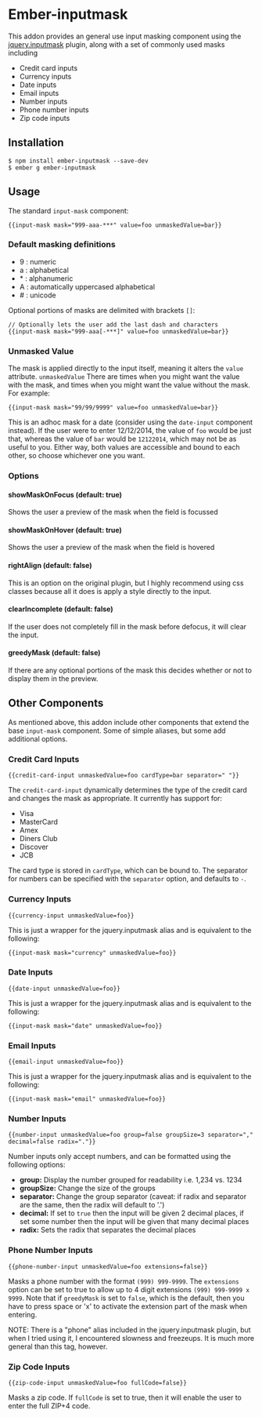 # Ember-inputmask

This addon provides an general use input masking component using the
[jquery.inputmask](https://github.com/RobinHerbots/jquery.inputmask) plugin,
along with a set of commonly used masks including

* Credit card inputs
* Currency inputs
* Date inputs
* Email inputs
* Number inputs
* Phone number inputs
* Zip code inputs

## Installation

```
$ npm install ember-inputmask --save-dev
$ ember g ember-inputmask
```

## Usage

The standard `input-mask` component:

```
{{input-mask mask="999-aaa-***" value=foo unmaskedValue=bar}}
```

### Default masking definitions

* 9 : numeric
* a : alphabetical
* \* : alphanumeric
* A : automatically uppercased alphabetical 
* \# : unicode

Optional portions of masks are delimited with brackets `[]`:

```
// Optionally lets the user add the last dash and characters
{{input-mask mask="999-aaa[-***]" value=foo unmaskedValue=bar}}
```

### Unmasked Value

The mask is applied directly to the input itself, meaning it alters the `value` 
attribute. `unmaskedValue` There are times when you might want the value with 
the mask, and times when you might want the value without the mask. For example:

```
{{input-mask mask="99/99/9999" value=foo unmaskedValue=bar}}
```

This is an adhoc mask for a date (consider using the `date-input` component 
instead). If the user were to enter 12/12/2014, the value of `foo` would be just 
that, whereas the value of `bar` would be `12122014`, which may not be as useful 
to you. Either way, both values are accessible and bound to each other, so 
choose whichever one you want.

### Options

#### showMaskOnFocus (default: true)

Shows the user a preview of the mask when the field is focussed

#### showMaskOnHover (default: true)

Shows the user a preview of the mask when the field is hovered

#### rightAlign (default: false)

This is an option on the original plugin, but I highly recommend using css 
classes because all it does is apply a style directly to the input.

#### clearIncomplete (default: false)

If the user does not completely fill in the mask before defocus, it will clear
the input.

#### greedyMask (default: false)

If there are any optional portions of the mask this decides whether or not to
display them in the preview.



## Other Components

As mentioned above, this addon include other components that extend the base
`input-mask` component. Some of simple aliases, but some add additional options.



### Credit Card Inputs

```
{{credit-card-input unmaskedValue=foo cardType=bar separator=" "}} 
```

The `credit-card-input` dynamically determines the type of the credit card and
changes the mask as appropriate. It currently has support for:

* Visa
* MasterCard
* Amex
* Diners Club
* Discover
* JCB

The card type is stored in `cardType`, which can be bound to. The separator for
numbers can be specified with the `separator` option, and defaults to `-`.



### Currency Inputs

```
{{currency-input unmaskedValue=foo}} 
```

This is just a wrapper for the jquery.inputmask alias and is equivalent to the 
following:

```
{{input-mask mask="currency" unmaskedValue=foo}}
```



### Date Inputs

```
{{date-input unmaskedValue=foo}} 
```

This is just a wrapper for the jquery.inputmask alias and is equivalent to the 
following:

```
{{input-mask mask="date" unmaskedValue=foo}}
```



### Email Inputs

```
{{email-input unmaskedValue=foo}} 
```

This is just a wrapper for the jquery.inputmask alias and is equivalent to the 
following:

```
{{input-mask mask="email" unmaskedValue=foo}}
```



### Number Inputs

```
{{number-input unmaskedValue=foo group=false groupSize=3 separator="," decimal=false radix="."}} 
```

Number inputs only accept numbers, and can be formatted using the following 
options:

* **group:** Display the number grouped for readability i.e. 1,234 vs. 1234
* **groupSize:** Change the size of the groups
* **separator:** Change the group separator (caveat: if radix and separator are
  the same, then the radix will default to '.')
* **decimal:** If set to `true` then the input will be given 2 decimal places, 
  if set some number then the input will be given that many decimal places
* **radix:** Sets the radix that separates the decimal places



### Phone Number Inputs

```
{{phone-number-input unmaskedValue=foo extensions=false}} 
```

Masks a phone number with the format `(999) 999-9999`. The `extensions` option
can be set to true to allow up to 4 digit extensions `(999) 999-9999 x 9999`.
Note that if `greedyMask` is set to `false`, which is the default, then you have
to press space or 'x' to activate the extension part of the mask when entering.

NOTE: There is a "phone" alias included in the jquery.inputmask plugin, but when
I tried using it, I encountered slowness and freezeups. It is much more general
than this tag, however.



### Zip Code Inputs

```
{{zip-code-input unmaskedValue=foo fullCode=false}} 
```

Masks a zip code. If `fullCode` is set to true, then it will enable the user
to enter the full ZIP+4 code.